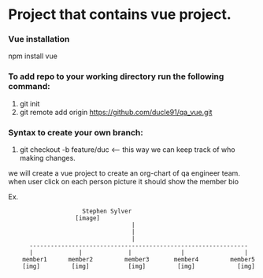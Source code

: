# Project that contains vue project.

### Vue installation
npm install vue

### To add repo to your working directory run the following command:
1.  git init
2.  git remote add origin https://github.com/ducle91/qa_vue.git

### Syntax to create your own branch:
1. git checkout -b feature/duc    <-- this way we can keep track of who making changes.

we will create a vue project to create an org-chart of qa engineer team.
when user click on each person picture it should show the member bio

Ex.



			             Stephen Sylver
				       [image]
                                       |
                                       |
                                       |
          --------------------------------------------------------------
          |             |             |              |                 |
        member1      member2         member3       member4         member5
        [img]         [img]           [img]         [img]            [img]
